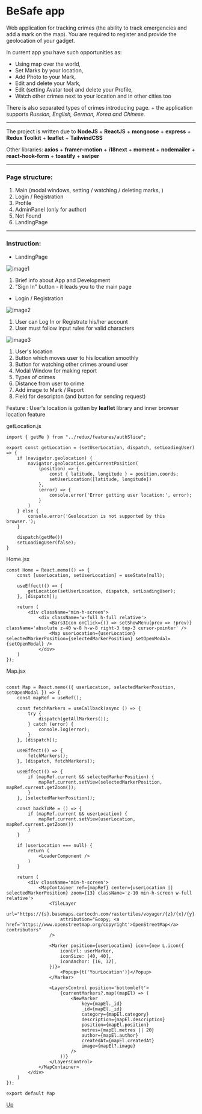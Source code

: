 <a id="anchor"></a>

# BeSafe app 
Web application for tracking crimes (the ability to track emergencies and add a mark on the map). You are required to register and provide the geolocation of your gadget.

In current app you have such opportunities as:
* Using map over the world,
* Set Marks by your location,
* Add Photo to your Mark, 
* Edit and delete your Mark, 
* Edit (setting Avatar too) and delete your Profile,
* Watch other crimes next to your location and in other cities too

There is also separated types of crimes introducing page. + the application supports _Russian, English, German, Korea and Chinese._

***

The project is written due to __NodeJS__ + __ReactJS__ + __mongoose__ + __express__ + __Redux Toolkit__ + __leaflet__ + __TailwindCSS__

Other libraries: __axios__ + __framer-motion__ + __i18next__ + __moment__ + __nodemailer__ + __react-hook-form__ + __toastify__ + __swiper__

***

### Page structure:

1. Main (modal windows, setting / watching / deleting marks, )
2. Login / Registration
3. Profile
4. AdminPanel (only for author)
5. Not Found
6. LandingPage

***

### Instruction:
* LandingPage

![image1](./client/public/readmeImage/markdownImage.png)

1. Brief info about App and Development
2. "Sign In" button - it leads you to the main page 

* Login / Registration

![image2](./client/public/readmeImage/markdownImage2.png)

1. User can Log In or Registrate his/her account
2. User must follow input rules for valid characters

![image3](./client/public/readmeImage/markdownImage3.png)

1. User's location
2. Button which moves user to his location smoothly
3. Button for watching other crimes around user
4. Modal Window for making report
5. Types of crimes
6. Distance from user to crime
7. Add image to Mark / Report
8. Field for descripton (and button for sending request)

Feature 
: User's location is gotten by __leaflet__ library and inner browser location feature

getLocation.js
```
import { getMe } from "../redux/features/authSlice";

export const getLocation = (setUserLocation, dispatch, setLoadingUser) => {
    if (navigator.geolocation) {
        navigator.geolocation.getCurrentPosition(
            (position) => {
                const { latitude, longitude } = position.coords;
                setUserLocation([latitude, longitude])
            },
            (error) => {
                console.error('Error getting user location:', error);
            }
        )
    } else {
        console.error('Geolocation is not supported by this browser.');
    }

    dispatch(getMe())
    setLoadingUser(false);
}
```

Home.jsx
```
const Home = React.memo(() => {
    const [userLocation, setUserLocation] = useState(null);

    useEffect(() => {
        getLocation(setUserLocation, dispatch, setLoadingUser);
    }, [dispatch]);

    return (
        <div className="min-h-screen">
            <div className='w-full h-full relative'>
                <Bars3Icon onClick={() => setShowMenu(prev => !prev)} className='absolute z-40 w-8 h-w-8 right-3 top-3 cursor-pointer' />
                <Map userLocation={userLocation} selectedMarkerPosition={selectedMarkerPosition} setOpenModal={setOpenModal} />
            </div>
    )
});
```

Map.jsx
```

const Map = React.memo(({ userLocation, selectedMarkerPosition, setOpenModal }) => {
    const mapRef = useRef();

    const fetchMarkers = useCallback(async () => {
        try {
            dispatch(getAllMarkers());
        } catch (error) {
            console.log(error);
        }
    }, [dispatch]);

    useEffect(() => {
        fetchMarkers();
    }, [dispatch, fetchMarkers]);

    useEffect(() => {
        if (mapRef.current && selectedMarkerPosition) {
            mapRef.current.setView(selectedMarkerPosition, mapRef.current.getZoom());
        }
    }, [selectedMarkerPosition]);

    const backToMe = () => {
        if (mapRef.current && userLocation) {
            mapRef.current.setView(userLocation, mapRef.current.getZoom())
        }
    }

    if (userLocation === null) {
        return (
            <LoaderComponent />
        )
    }

    return (
        <div className='min-h-screen'>
            <MapContainer ref={mapRef} center={userLocation || selectedMarkerPosition} zoom={13} className='z-10 min-h-screen w-full relative'>
                <TileLayer
                    url="https://{s}.basemaps.cartocdn.com/rastertiles/voyager/{z}/{x}/{y}.png"
                    attribution="&copy; <a href='https://www.openstreetmap.org/copyright'>OpenStreetMap</a> contributors"
                />

                <Marker position={userLocation} icon={new L.icon({
                    iconUrl: userMarker,
                    iconSize: [40, 40],
                    iconAnchor: [16, 32],
                })}>
                    <Popup>{t('YourLocation')}</Popup>
                </Marker>

                <LayersControl position='bottomleft'>
                    {currentMarkers?.map((mapEl) => (
                        <NewMarker
                            key={mapEl._id}
                            _id={mapEl._id}
                            category={mapEl.category}
                            description={mapEl.description}
                            position={mapEl.position}
                            metres={mapEl.metres || 20}
                            author={mapEl.author}
                            createdAt={mapEl.createdAt}
                            image={mapEl?.image}
                        />
                    ))}
                </LayersControl>
            </MapContainer>
        </div>
    )
});

export default Map
```

[Up](#anchor)